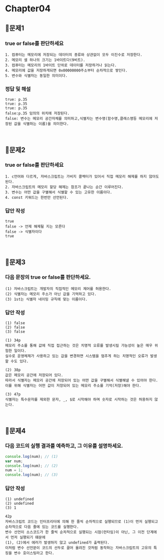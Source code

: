 # Chapter04
## 📌문제1
### true or false를 판단하세요
```
1. 컴퓨터는 메모리에 저장되는 데이터의 종류와 상관없이 모두 이진수로 저장한다.
2. 메모리 셀 하나의 크기는 1바이트다(9비트).
3. 컴퓨터는 메모리의 1바이트 단위로 데이터를 저장하거나 읽는다.
4. 메모리에 값을 저장하게되면 0x00000000주소부터 순차적으로 쌓인다.
5. 변수와 식별자는 동일한 의미이다.
```
### 정답 및 해설
```
true: p.35
true: p.35
true: p.35
false:p.35 임의의 위치에 저장된다.
false: 변수는 메모리 공간자체를 의미하고,식별자는 변수명(함수명,클래스명등 메모리에 저장된 값을 식별하는 이름)을 의미한다.
```

<br>

## 📌문제2
### true or false를 판단하세요

```
1. c언어와 다르게, 자바스크립트는 가비지 콜렉터가 있어서 직접 메모리 해제를 하지 않아도 된다.
2. 자바스크립트의 메모리 할당 해제는 참조가 끝나는 순간 이루어진다.
3. 변수는 어떤 값을 구별해서 식별할 수 있는 고유한 이름이다.
4. const 키워드는 한번만 선언된다.
```

### 답안 작성
```
true 
false -> 언제 해제될 지는 모른다
false -> 식별자이다
true
```
<br>

## 📌문제3

### 다음 문장의 true or false를 판단하세요.

```
(1) 자바스크립트는 개발자의 직접적인 메모리 제어를 허용한다.
(2) 식별자는 메모리 주소가 아닌 값을 기억하고 있다.
(3) 1st는 식별자 네이밍 규칙에 맞는 이름이다.
```

### 답안 작성
```
(1) false
(2) false
(3) false
```
```
(1) 34p
메모리 주소를 통해 값에 직접 접근하는 것은 치명적 오류를 발생시킬 가능성이 높은 매우 위험한 일이다.
실수로 운영체제가 사용하고 있는 값을 변경하면 시스템을 멈추게 하는 치명적인 오류가 발생할 수도 있다.

(2) 38p
값은 메모리 공간에 저장되어 있다.
따라서 식별자는 메모리 공간에 저장되어 있는 어떤 값을 구별해서 식별해낼 수 있어야 한다.
이를 위해 식별자는 어떤 값이 저장되어 있는 메모리 주소를 기억(저장)해야 한다.

(3) 47p
식별자는 특수문자를 제외한 문자, _, $로 시작해야 하며 숫자로 시작하는 것은 허용하지 않는다.
```

<br>

## 📌문제4

### 다음 코드의 실행 결과를 예측하고, 그 이유를 설명하세요.
```js
console.log(num); // (1)
var num;
console.log(num); // (2)
num = 1;
console.log(num); // (3)
```

### 답안 작성
```
(1) undefined
(2) undefined
(3) 1
```
```
42p
자바스크립트 코드는 인터프리터에 의해 한 줄씩 순차적으로 실행되므로 (1)이 먼저 실행되고 순차적으로 다음 줄에 있는 코드를 실행한다.
변수 선언이 소스코드가 한 줄씩 순차적으로 실행되는 시점(런타임)이 아닌, 그 이전 단계에서 먼저 실행되기 떄문에
(1), (2)에서 에러가 발생하지 않고 undefined가 출력된다.
이처럼 변수 선언문이 코드의 선두로 끌어 올려진 것처럼 동작하는 자바스크립트의 고유의 특징을 변수 호이스팅라고 한다.
```

<br>
